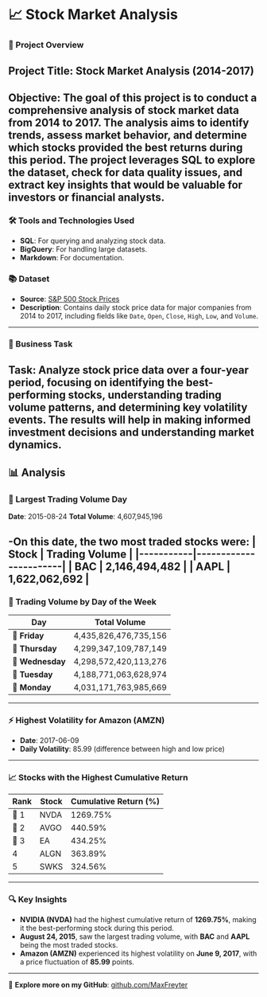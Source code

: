 # 📈 Stock Market Analysis 
### 📄 Project Overview 
**Project Title**: **Stock Market Analysis (2014-2017)** 
---
**Objective**: The goal of this project is to conduct a comprehensive analysis of stock market data from 2014 to 2017. The analysis aims to identify trends, assess market behavior, and determine which stocks provided the best returns during this period. The project leverages SQL to explore the dataset, check for data quality issues, and extract key insights that would be valuable for investors or financial analysts. 
--- 

### 🛠️ Tools and Technologies Used 
- **SQL**: For querying and analyzing stock data.
- **BigQuery**: For handling large datasets.
- **Markdown**: For documentation. 
### 📚 Dataset 
- **Source**: [S&P 500 Stock Prices]([https://www.kaggle.com/](https://app.mavenanalytics.io/datasets?search=s%26p))
- **Description**: Contains daily stock price data for major companies from 2014 to 2017, including fields like `Date`, `Open`, `Close`, `High`, `Low`, and `Volume`.
---
### 🧩 Business Task 
**Task**: Analyze stock price data over a four-year period, focusing on identifying the best-performing stocks, understanding trading volume patterns, and determining key volatility events. The results will help in making informed investment decisions and understanding market dynamics. 
--- 
## 📊 Analysis 
### 🔹 Largest Trading Volume Day 
**Date**: 2015-08-24
**Total Volume**: 4,607,945,196

-On this date, the two most traded stocks were:
| **Stock** | **Trading Volume** |
|-----------|-----------------------|
| BAC | 2,146,494,482 |
| AAPL | 1,622,062,692 |
---
### 📅 Trading Volume by Day of the Week 
| **Day** | **Total Volume** | 
|---------------|-----------------------------| 
| 📆 **Friday** | 4,435,826,476,735,156 | 
| 📆 **Thursday** | 4,299,347,109,787,149 | 
| 📆 **Wednesday** | 4,298,572,420,113,276 | 
| 📆 **Tuesday** | 4,188,771,063,628,974 | 
| 📆 **Monday** | 4,031,171,763,985,669 | 
--- 
### ⚡ Highest Volatility for Amazon (AMZN) 
- **Date**: 2017-06-09
- **Daily Volatility**: 85.99 (difference between high and low price)
---
### 📈 Stocks with the Highest Cumulative Return 
| **Rank** | **Stock** | **Cumulative Return (%)** | 
|----------|-----------|----------------------------| 
| 🥇 1 | NVDA | 1269.75% | 
| 🥈 2 | AVGO | 440.59% | 
| 🥉 3 | EA | 434.25% | 
| 4 | ALGN | 363.89% | 
| 5 | SWKS | 324.56% | 
--- 
### 🔍 Key Insights 
- **NVIDIA (NVDA)** had the highest cumulative return of **1269.75%**, making it the best-performing stock during this period.
- **August 24, 2015**, saw the largest trading volume, with **BAC** and **AAPL** being the most traded stocks.
- **Amazon (AMZN)** experienced its highest volatility on **June 9, 2017**, with a price fluctuation of **85.99** points.
---
🔗 **Explore more on my GitHub**: [github.com/MaxFreyter](#)
